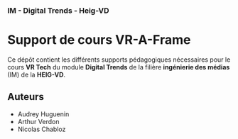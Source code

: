 ### IM - Digital Trends - Heig-VD

# Support de cours VR-A-Frame


Ce dépôt contient les différents supports pédagogiques nécessaires pour le cours **VR Tech** du module **Digital Trends** de la filière **ingénierie des médias** (IM) de la **HEIG-VD**.

## Auteurs

- Audrey Huguenin
- Arthur Verdon
- Nicolas Chabloz
<!--stackedit_data:
eyJoaXN0b3J5IjpbMTM1NzkwNjk2NSwtOTIwNjc4ODc5LDIwNT
U2NTkyODAsMjQ5NzAwMTZdfQ==
-->